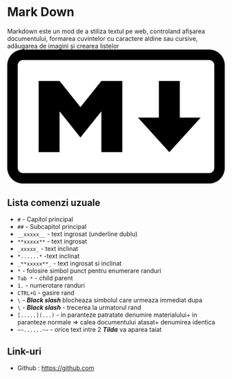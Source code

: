 # **Mark Down** 
Markdown este un mod de a stiliza textul pe web, controland afișarea documentului, formarea cuvintelor cu caractere aldine sau cursive, adăugarea de imagini și crearea listelor\
![MarkDown logo](markdown-logo.png)


## Lista comenzi uzuale
* `#` - Capitol principal
* `##` - Subcapitol principal
* `__xxxxx__` - text ingrosat  (underline dublu)
* `**xxxxx**` - text ingrosat
* `_xxxxx_` - text inclinat
* `*......*` -text inclinat
* `_**xxxxx**_` - text ingrosat si inclinat
* `*` - folosire simbol punct pentru enumerare randuri
* `Tab *` - child parent
* `1.` - numerotare randuri
* `CTRL+G` - gasire rand 
* `\` - _**Black slash**_ blocheaza simbolul care urmeaza immediat dupa
* `\` - _**Black slash**_ - trecerea la urmatorul rand 
* `[.....](...)` - in paranteze patratate denumire materialului+ in paranteze normale => calea documentului atasat+ denumirea identica
* `~~......~~` - orice text intre 2 _**Tilda**_ va aparea taiat
  
## Link-uri
* Github : https://github.com
  